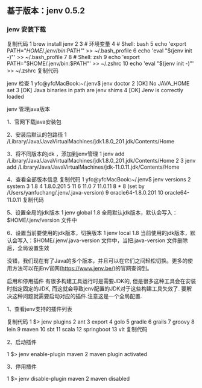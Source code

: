 ## 基于版本：jenv 0.5.2
### jenv 安装下载
复制代码
 1 brew install jenv
 2 
 3 # 环境变量
 4 # Shell: bash
 5 echo 'export PATH="$HOME/.jenv/bin:$PATH"' >> ~/.bash_profile
 6 echo 'eval "$(jenv init -)"' >> ~/.bash_profile
 7 
 8 # Shell: zsh
 9 echo 'export PATH="$HOME/.jenv/bin:$PATH"' >> ~/.zshrc
10 echo 'eval "$(jenv init -)"' >> ~/.zshrc
复制代码
 

jenv 检查
1 yfc@yfcMacBook:~/.jenv$  jenv doctor
2 [OK]    No JAVA_HOME set
3 [OK]    Java binaries in path are jenv shims
4 [OK]    Jenv is correctly loaded
 

jenv 管理java版本
 

1、官网下载java安装包


 

 

 

2、安装后默认的包路径
1 /Library/Java/JavaVirtualMachines/jdk1.8.0_201.jdk/Contents/Home
 

 3、将不同版本的jdk ，添加到jenv管理
1 jenv add /Library/Java/JavaVirtualMachines/jdk1.8.0_201.jdk/Contents/Home
2 
3 jenv add /Library/Java/JavaVirtualMachines/jdk-11.0.11.jdk/Contents/Home
 

4、查看全部版本信息
复制代码
 1 yfc@yfcMacBook:~/.jenv$  jenv versions
 2   system
 3   1.8
 4   1.8.0.201
 5   11
 6   11.0
 7   11.0.11
 8 * 8 (set by /Users/yanfuchang/.jenv/.java-version)
 9   oracle64-1.8.0.201
10   oracle64-11.0.11
复制代码
 

5、设置全局的jdk版本
1 jenv global  1.8
全局默认jdk版本，默认会写入：$HOME/.jenv/version  文件中

 

6、设置当前要使用的jdk版本，切换版本
1 jenv  local  1.8
当前使用的jdk版本，默认会写入：$HOME/.jenv/.java-version 文件中，当把.java-version 文件删除后，全局设置生效

 

没错，我们现在有了Java的多个版本，并且可以在它们之间轻松切换。更多的使用方法可以在jEnv官网(https://www.jenv.be/)的官网查询到。

 
启用和停用插件
有很多构建工具运行时是需要JDK的, 但是很多这种工具会在安装时指定固定的JDK, 而这就会导致jenv配置的JDK对于这些构建工具失效了. 要解决这种问题就需要启动对应的插件.注意这是一个全局配置.

 

1、查看jenv支持的插件列表

复制代码
 1 $> jenv plugins
 2 ant
 3 export
 4 golo
 5 gradle
 6 grails
 7 groovy
 8 lein
 9 maven
10 sbt
11 scala
12 springboot
13 vlt
复制代码
 

2、启动插件

1 $> jenv enable-plugin maven
2 maven plugin activated
 

3、停用插件

1 $> jenv disable-plugin maven
2 maven disabled
